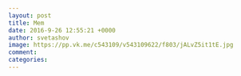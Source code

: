 ```yaml
--- 
layout: post 
title: Mem 
date: 2016-9-26 12:55:21 +0000 
author: svetashov 
image: https://pp.vk.me/c543109/v543109622/f803/jALvZ5it1tE.jpg
comment: 
categories: 
---
```

